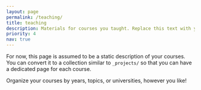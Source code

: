 ```yaml
---
layout: page
permalink: /teaching/
title: teaching
description: Materials for courses you taught. Replace this text with your description.
priority: 4
nav: true
---
```


For now, this page is assumed to be a static description of your courses. You can convert it to a collection similar to `_projects/` so that you can have a dedicated page for each course.

Organize your courses by years, topics, or universities, however you like!
